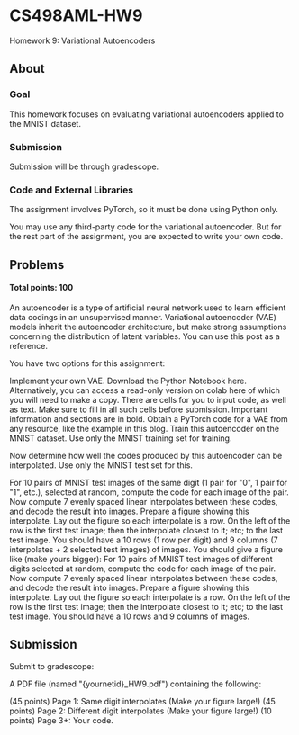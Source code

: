 # CS498AML-HW9
Homework 9: Variational Autoencoders

## About
### Goal
This homework focuses on evaluating variational autoencoders applied to the MNIST dataset.

### Submission
Submission will be through gradescope.

### Code and External Libraries
The assignment involves PyTorch, so it must be done using Python only.

You may use any third-party code for the variational autoencoder. But for the rest part of the assignment, you are expected to write your own code.

## Problems
#### Total points: 100
An autoencoder is a type of artificial neural network used to learn efficient data codings in an unsupervised manner. Variational autoencoder (VAE) models inherit the autoencoder architecture, but make strong assumptions concerning the distribution of latent variables. You can use this post as a reference.

You have two options for this assignment:

Implement your own VAE. Download the Python Notebook here. Alternatively, you can access a read-only version on colab here of which you will need to make a copy. There are cells for you to input code, as well as text. Make sure to fill in all such cells before submission. Important information and sections are in bold.
Obtain a PyTorch code for a VAE from any resource, like the example in this blog.
Train this autoencoder on the MNIST dataset. Use only the MNIST training set for training.

Now determine how well the codes produced by this autoencoder can be interpolated. Use only the MNIST test set for this.

For 10 pairs of MNIST test images of the same digit (1 pair for "0", 1 pair for "1", etc.), selected at random, compute the code for each image of the pair. Now compute 7 evenly spaced linear interpolates between these codes, and decode the result into images. Prepare a figure showing this interpolate. Lay out the figure so each interpolate is a row. On the left of the row is the first test image; then the interpolate closest to it; etc; to the last test image. You should have a 10 rows (1 row per digit) and 9 columns (7 interpolates + 2 selected test images) of images. You should give a figure like (make yours bigger):
For 10 pairs of MNIST test images of different digits selected at random, compute the code for each image of the pair. Now compute 7 evenly spaced linear interpolates between these codes, and decode the result into images. Prepare a figure showing this interpolate. Lay out the figure so each interpolate is a row. On the left of the row is the first test image; then the interpolate closest to it; etc; to the last test image. You should have a 10 rows and 9 columns of images.
## Submission
Submit to gradescope:

A PDF file (named "{yournetid}_HW9.pdf") containing the following:

(45 points) Page 1: Same digit interpolates (Make your figure large!)
(45 points) Page 2: Different digit interpolates (Make your figure large!)
(10 points) Page 3+: Your code.
